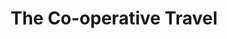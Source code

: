 ---
title: "The Co-operative Travel"
url: /colchester/the-co-operative-travel/
shop: travel agency
---